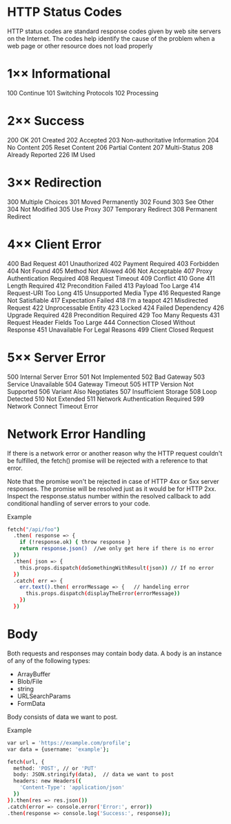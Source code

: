 
   # HTTP Status Codes
   HTTP status codes are standard response codes given by web site servers on the Internet.
   The codes help identify the cause of the problem when a web page or other resource does not load properly
   
  # 1×× Informational
100  Continue
101 Switching Protocols
102 Processing
# 2×× Success
200 OK
201 Created
202 Accepted
203 Non-authoritative Information
204 No Content
205 Reset Content
206 Partial Content
207 Multi-Status
208 Already Reported
226 IM Used
# 3×× Redirection
300 Multiple Choices
301 Moved Permanently
302 Found
303 See Other
304 Not Modified
305 Use Proxy
307 Temporary Redirect
308 Permanent Redirect
# 4×× Client Error
400 Bad Request
401 Unauthorized
402 Payment Required
403 Forbidden
404 Not Found
405 Method Not Allowed
406 Not Acceptable
407 Proxy Authentication Required
408 Request Timeout
409 Conflict
410 Gone
411 Length Required
412 Precondition Failed
413 Payload Too Large
414 Request-URI Too Long
415 Unsupported Media Type
416 Requested Range Not Satisfiable
417 Expectation Failed
418 I'm a teapot
421 Misdirected Request
422 Unprocessable Entity
423 Locked
424 Failed Dependency
426 Upgrade Required
428 Precondition Required
429 Too Many Requests
431 Request Header Fields Too Large
444 Connection Closed Without Response
451 Unavailable For Legal Reasons
499 Client Closed Request
# 5×× Server Error
500 Internal Server Error
501 Not Implemented
502 Bad Gateway
503 Service Unavailable
504 Gateway Timeout
505 HTTP Version Not Supported
506 Variant Also Negotiates
507 Insufficient Storage
508 Loop Detected
510 Not Extended
511 Network Authentication Required
599 Network Connect Timeout Error

# Network Error Handling

If there is a network error or another reason why the HTTP request couldn't be fulfilled, the fetch() promise will be rejected with a reference to that error.

Note that the promise won't be rejected in case of HTTP 4xx or 5xx server responses. The promise will be resolved just as it would be for HTTP 2xx. Inspect the response.status number within the resolved callback to add conditional handling of server errors to your code.

Example
``` sh
fetch("/api/foo")
  .then( response => {
    if (!response.ok) { throw response }
    return response.json()  //we only get here if there is no error
  })
  .then( json => {
    this.props.dispatch(doSomethingWithResult(json)) // If no error
  })
  .catch( err => {
    err.text().then( errorMessage => {   // handeling error
      this.props.dispatch(displayTheError(errorMessage))
    })
  })
```
# Body
Both requests and responses may contain body data. A body is an instance of any of the following types:
- ArrayBuffer
- Blob/File
- string
- URLSearchParams
- FormData

Body consists of data we want to post.

Example
``` sh
var url = 'https://example.com/profile';
var data = {username: 'example'};

fetch(url, {
  method: 'POST', // or 'PUT'
  body: JSON.stringify(data),  // data we want to post
  headers: new Headers({
    'Content-Type': 'application/json'
  })
}).then(res => res.json())
.catch(error => console.error('Error:', error))
.then(response => console.log('Success:', response));
```

